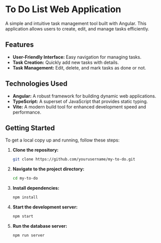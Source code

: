 # To Do List Web Application

A simple and intuitive task management tool built with Angular. This application allows users to create, edit, and manage tasks efficiently.

## Features

- **User-Friendly Interface:** Easy navigation for managing tasks.
- **Task Creation:** Quickly add new tasks with details.
- **Task Management:** Edit, delete, and mark tasks as done or not.

## Technologies Used

- **Angular:** A robust framework for building dynamic web applications.
- **TypeScript:** A superset of JavaScript that provides static typing.
- **Vite:** A modern build tool for enhanced development speed and performance.

## Getting Started

To get a local copy up and running, follow these steps:

1. **Clone the repository:**
   ```bash
   git clone https://github.com/yourusername/my-to-do.git
   ```

2. **Navigate to the project directory:**
   ```bash
   cd my-to-do
   ```

3. **Install dependencies:**
   ```bash
   npm install
   ```

4. **Start the development server:**
   ```bash
   npm start
   ```

5. **Run the database server:**
   ```bash
   npm run server
   ```